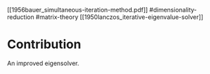 [[1956bauer_simultaneous-iteration-method.pdf]]
#dimensionality-reduction #matrix-theory
[[1950lanczos_iterative-eigenvalue-solver]]

# Contribution 

   An improved eigensolver. 
